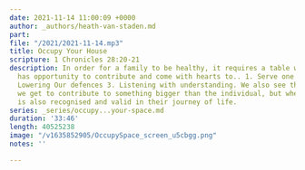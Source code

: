 ```yaml
---
date: 2021-11-14 11:00:09 +0000
author: _authors/heath-van-staden.md
part: 
file: "/2021/2021-11-14.mp3"
title: Occupy Your House
scripture: 1 Chronicles 28:20-21
description: In order for a family to be healthy, it requires a table where everyone
  has opportunity to contribute and come with hearts to.. 1. Serve one another 2.
  Lowering Our defences 3. Listening with understanding. We also see that family means
  we get to contribute to something bigger than the individual, but where each person
  is also recognised and valid in their journey of life.
series: _series/occupy...your-space.md
duration: '33:46'
length: 40525238
image: "/v1635852905/OccupySpace_screen_u5cbgg.png"
notes: ''

---
```

